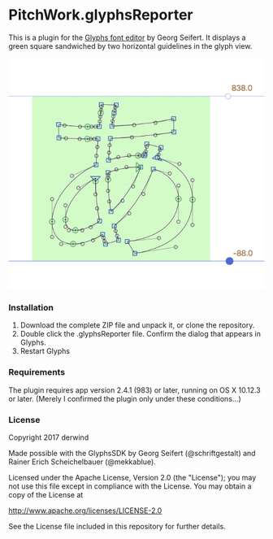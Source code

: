 # PitchWork.glyphsReporter

This is a plugin for the [Glyphs font editor](https://glyphsapp.com/) by Georg Seifert.
It displays a green square sandwiched by two horizontal guidelines in the glyph view.

![](./PitchWork.png)

### Installation

1. Download the complete ZIP file and unpack it, or clone the repository.
2. Double click the .glyphsReporter file. Confirm the dialog that appears in Glyphs.
3. Restart Glyphs

### Requirements

The plugin requires app version 2.4.1 (983) or later, running on OS X 10.12.3 or later. (Merely I confirmed the plugin only under these conditions...)

### License

Copyright 2017 derwind

Made possible with the GlyphsSDK by Georg Seifert (@schriftgestalt) and Rainer Erich Scheichelbauer (@mekkablue).

Licensed under the Apache License, Version 2.0 (the "License");
you may not use this file except in compliance with the License.
You may obtain a copy of the License at

http://www.apache.org/licenses/LICENSE-2.0

See the License file included in this repository for further details.
